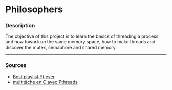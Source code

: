 # Philosophers

### Description
The objective of this project is to learn the basics of threading a process and how towork on the same memory space, how to make threads and discover the mutex, semaphore and shared memory.

***
### Sources
- [Best playlist Yt ever](https://www.youtube.com/watch?v=d9s_d28yJq0&list=PLfqABt5AS4FmuQf70psXrsMLEDQXNkLq2)
- [multitâche en C avec Pthreads](https://franckh.developpez.com/tutoriels/posix/pthreads/)

